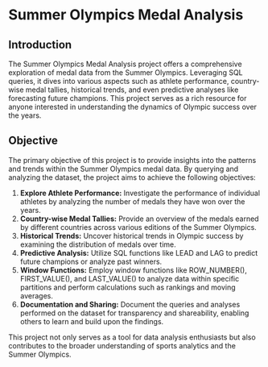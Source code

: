 # Summer Olympics Medal Analysis

## Introduction

The Summer Olympics Medal Analysis project offers a comprehensive exploration of medal data from the Summer Olympics. Leveraging SQL queries, it dives into various aspects such as athlete performance, country-wise medal tallies, historical trends, and even predictive analyses like forecasting future champions. This project serves as a rich resource for anyone interested in understanding the dynamics of Olympic success over the years.

## Objective

The primary objective of this project is to provide insights into the patterns and trends within the Summer Olympics medal data. By querying and analyzing the dataset, the project aims to achieve the following objectives:

1. **Explore Athlete Performance:** Investigate the performance of individual athletes by analyzing the number of medals they have won over the years.
2. **Country-wise Medal Tallies:** Provide an overview of the medals earned by different countries across various editions of the Summer Olympics.
3. **Historical Trends:** Uncover historical trends in Olympic success by examining the distribution of medals over time.
4. **Predictive Analysis:** Utilize SQL functions like LEAD and LAG to predict future champions or analyze past winners.
5. **Window Functions:** Employ window functions like ROW_NUMBER(), FIRST_VALUE(), and LAST_VALUE() to analyze data within specific partitions and perform calculations such as rankings and moving averages.
6. **Documentation and Sharing:** Document the queries and analyses performed on the dataset for transparency and shareability, enabling others to learn and build upon the findings.

This project not only serves as a tool for data analysis enthusiasts but also contributes to the broader understanding of sports analytics and the Summer Olympics.

